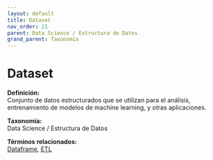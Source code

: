 ```yaml
---
layout: default
title: Dataset
nav_order: 21
parent: Data Science / Estructura de Datos
grand_parent: Taxonomía
---
```


# Dataset

**Definición:**  
Conjunto de datos estructurados que se utilizan para el análisis, entrenamiento de modelos de machine learning, y otras aplicaciones.

**Taxonomía:**  
Data Science / Estructura de Datos

**Términos relacionados:**  
[Dataframe](https://maleniski.github.io/diccionario-angl-tec-mx/docs/taxonomia/data--science--/--estructura--de--datos/dataframe.html), [ETL](https://maleniski.github.io/diccionario-angl-tec-mx/docs/taxonomia/data--science--/--estructura--de--datos/etl.html)
